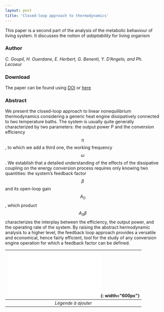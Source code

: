 ```yaml
---
layout: post
title: 'Closed-loop approach to thermodynamics'
---
```


This paper is a second part of the analysis of the metabolic behaviour of living system.
It discusses the notion of *adaptability* for living organism


### Author

*C. Goupil, H. Ouerdane, E. Herbert,  G. Benenti,  Y. D’Angelo, and Ph. Lecoeur*

### Download

The paper can be found using [DOI](http://dx.doi.org/10.1103/PhysRevE.94.032136) or [here](https://journals.aps.org/pre/abstract/10.1103/PhysRevE.94.032136)

### Abstract

We present the closed-loop approach to linear nonequilibrium thermodynamics considering a generic heat
engine dissipatively connected to two temperature baths. The system is usually quite generally characterized by
two parameters: the output power P and the conversion efficiency $$\eta $$, to which we add a third one, the working
frequency $$\omega $$. We establish that a detailed understanding of the effects of the dissipative coupling on the energy
conversion process requires only knowing two quantities: the system’s feedback factor $$\beta$$ and its open-loop gain
$$A_0$$ , which product $$A_0 \beta$$ characterizes the interplay between the efficiency, the output power, and the operating
rate of the system. By raising the abstract hermodynamic analysis to a higher level, the feedback loop approach
provides a versatile and economical, hence fairly efficient, tool for the study of any conversion engine operation
for which a feedback factor can be defined.


| ![imageNJP](/images/ClosedLoop8.pdf){: width="600px"} |
|:--:| 
| *Légende à ajouter* |

